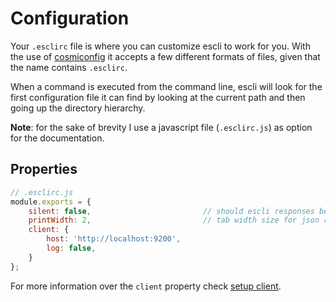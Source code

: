 # Configuration

Your `.esclirc` file is where you can customize escli to work for
you. With the use of
[cosmiconfig](https://github.com/davidtheclark/cosmiconfig) it accepts
a few different formats of files, given that the name contains
`.esclirc`.

When a command is executed from the command line, escli will look for
the first configuration file it can find by looking at the current
path and then going up the directory hierarchy.

__Note__: for the sake of brevity I use a javascript file
(`.esclirc.js`) as option for the documentation.

## Properties

``` javascript
// .esclirc.js
module.exports = {
    silent: false,                         // should escli responses be silenced
    printWidth: 2,                         // tab width size for json responses
    client: {
        host: 'http://localhost:9200',
        log: false,
    }
};
```

For more information over the `client` property check [setup
client]('./setting-up-client.md').
